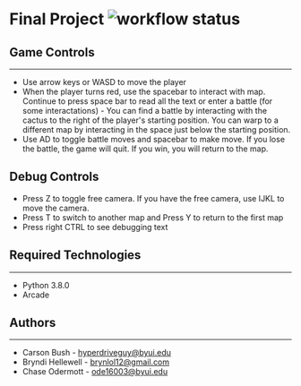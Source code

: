 # Final Project ![workflow status](https://github.com/hyperdriveguy/final-project/actions/workflows/pylint.yml/badge.svg)

## Game Controls
---
* Use arrow keys or WASD to move the player
* When the player turns red, use the spacebar to interact with map. Continue to press space bar to read all the text or enter a battle (for some interactations) - 
    You can find a battle by interacting with the cactus to the right of the player's starting position. 
    You can warp to a different map by interacting in the space just below the starting position.
* Use AD to toggle battle moves and spacebar to make move. If you lose the battle, the game will quit. If you win, you will return to the map. 

## Debug Controls

* Press Z to toggle free camera. If you have the free camera, use IJKL to move the camera.
* Press T to switch to another map and Press Y to return to the first map
* Press right CTRL to see debugging text

## Required Technologies
---
* Python 3.8.0
* Arcade

## Authors
---
* Carson Bush - hyperdriveguy@byui.edu
* Bryndi Hellewell - brynlol12@gmail.com
* Chase Odermott - ode16003@byui.edu